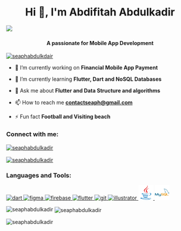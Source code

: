 <h1 align="center">Hi 👋, I'm Abdifitah Abdulkadir</h1>

<p align=”center”>
<img  src="https://github.com/abdifitahabdulkadir/abdifitahabdulkadir/assets/82603475/1c15c7af-0d2c-4d7e-a309-7a74e5a3f0cf" />
</p>
<h4 align="center">A passionate for Mobile App Development</h4>
<p align="left"> <a href="https://twitter.com/seaphabdulkdair" target="blank"><img src="https://img.shields.io/twitter/follow/seaphabdulkdair?logo=twitter&style=for-the-badge" alt="seaphabdulkdair" /></a> </p>

- 🔭 I’m currently working on **Financial Mobile App Payment**

- 🌱 I’m currently learning **Flutter, Dart and NoSQL Databases**

- 💬 Ask me about **Flutter and Data Structure and algorithms**

- 📫 How to reach me **contactseaph@gmail.com**

- ⚡ Fun fact **Football and Visiting beach**

<h3 align="left">Connect with me:</h3>
<p align="left">

<a href="https://instagram.com/seaphabdulkadir" target="blank"><img align="center" src="https://raw.githubusercontent.com/rahuldkjain/github-profile-readme-generator/master/src/images/icons/Social/instagram.svg" alt="seaphabdulkadir" height="30" width="40" /></a>

<a href="https://www.leetcode.com/seaphabdulkadir" target="blank"><img align="center" src="https://raw.githubusercontent.com/rahuldkjain/github-profile-readme-generator/master/src/images/icons/Social/leet-code.svg" alt="seaphabdulkadir" height="30" width="40" /></a>
</p>

<h3 align="left">Languages and Tools:</h3>
<p align="left"> <a href="https://dart.dev" target="_blank" rel="noreferrer"> <img src="https://www.vectorlogo.zone/logos/dartlang/dartlang-icon.svg" alt="dart" width="40" height="40"/> </a> <a href="https://www.figma.com/" target="_blank" rel="noreferrer"> <img src="https://www.vectorlogo.zone/logos/figma/figma-icon.svg" alt="figma" width="40" height="40"/> </a> <a href="https://firebase.google.com/" target="_blank" rel="noreferrer"> <img src="https://www.vectorlogo.zone/logos/firebase/firebase-icon.svg" alt="firebase" width="40" height="40"/> </a> <a href="https://flutter.dev" target="_blank" rel="noreferrer"> <img src="https://www.vectorlogo.zone/logos/flutterio/flutterio-icon.svg" alt="flutter" width="40" height="40"/> </a> <a href="https://git-scm.com/" target="_blank" rel="noreferrer"> <img src="https://www.vectorlogo.zone/logos/git-scm/git-scm-icon.svg" alt="git" width="40" height="40"/> </a> <a href="https://www.adobe.com/in/products/illustrator.html" target="_blank" rel="noreferrer"> <img src="https://www.vectorlogo.zone/logos/adobe_illustrator/adobe_illustrator-icon.svg" alt="illustrator" width="40" height="40"/> </a> <a href="https://www.java.com" target="_blank" rel="noreferrer"> <img src="https://raw.githubusercontent.com/devicons/devicon/master/icons/java/java-original.svg" alt="java" width="40" height="40"/> </a> <a href="https://www.mysql.com/" target="_blank" rel="noreferrer"> <img src="https://raw.githubusercontent.com/devicons/devicon/master/icons/mysql/mysql-original-wordmark.svg" alt="mysql" width="40" height="40"/> </a> </p>

<p><img align="left" src="https://github-readme-stats.vercel.app/api/top-langs?username=seaphabdulkadir&show_icons=true&locale=en&layout=compact" alt="seaphabdulkadir" /></p>

<p>&nbsp;<img align="center" src="https://github-readme-stats.vercel.app/api?username=seaphabdulkadir&show_icons=true&locale=en" alt="seaphabdulkadir" /></p>

<p><img align="center" src="https://github-readme-streak-stats.herokuapp.com/?user=seaphabdulkadir&" alt="seaphabdulkadir" /></p>

